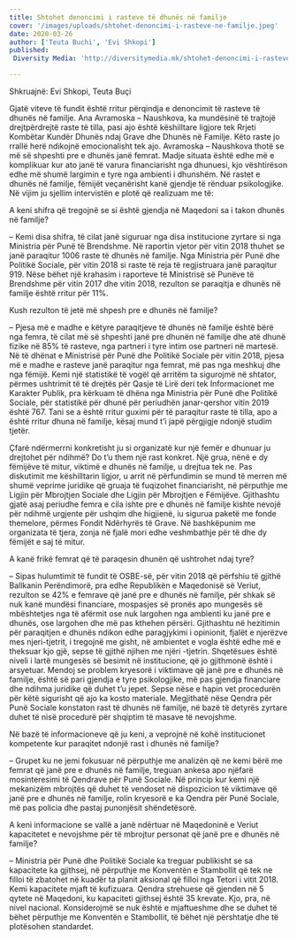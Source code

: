 ```yaml
---
title: Shtohet denoncimi i rasteve të dhunës në familje
cover: '/images/uploads/shtohet-denoncimi-i-rasteve-ne-familje.jpeg'
date: 2020-03-26
author: ['Teuta Buchi', 'Evi Shkopi']
published:
 Diversity Media: 'http://diversitymedia.mk/shtohet-denoncimi-i-rasteve-te-dhunes-ne-familje/'

---
```


Shkruajnë: Evi Shkopi, Teuta Buçi

Gjatë viteve të fundit është rritur përqindja e denoncimit të rasteve të dhunës në familje. Ana Avramoska – Nаushkova, ka mundësinë të trajtojë drejtpërdrejtë raste të tilla, pasi ajo është këshilltare ligjore tek Rrjeti Kombëtar Kundër Dhunës ndaj Grave dhe Dhunës në Familje. Këto raste jo rrallë herë ndikojnë emocionalisht tek ajo. Avramoska – Nаushkova thotë se më së shpeshti pre e dhunës janë femrat. Madje situata është edhe më e komplikuar kur ato janë të varura financiarisht nga dhunuesi, kjo vështirëson edhe më shumë largimin e tyre nga ambienti i dhunshëm. Në rastet e dhunës në familje, fëmijët veçanërisht kanë gjendje të rënduar psikologjike. Në vijim ju sjellim intervistën e plotë që realizuam me të:

A keni shifra që tregojnë se si është gjendja në Maqedoni sa i takon dhunës në familje?

– Kemi disa shifra, të cilat janë siguruar nga disa institucione zyrtare si nga Ministria për Punë të Brendshme. Në raportin vjetor për vitin 2018 thuhet se janë paraqitur 1006 raste të dhunës në familje. Nga Ministria për Punë dhe Politikë Sociale, për vitin 2018 si raste të reja të regjistruara janë paraqitur 919. Nëse bëhet një krahasim i raporteve të Ministrisë së Punëve të Brendshme për vitin 2017 dhe vitin 2018, rezulton se paraqitja e dhunës në familje është rritur për 11%.

Kush rezulton të jetë më shpesh pre e dhunës në familje?

– Pjesa më e madhe e këtyre paraqitjeve të dhunës në familje është bërë nga femra, të cilat më së shpeshti janë pre dhunën në familje dhe atë dhunë fizike në 85% të rasteve, nga partneri i tyre intim ose partneri në martesë. Në të dhënat e Ministrisë për Punë dhe Politikë Sociale për vitin 2018, pjesa më e madhe e rasteve janë paraqitur nga femrat, më pas nga meshkuj dhe nga fëmijë. Kemi një statistikë të vogël që arritëm ta sigurojmë në shtator, përmes ushtrimit të të drejtës për Qasje të Lirë deri tek Informacionet me Karakter Publik, pra kërkuam të dhëna nga Ministria për Punë dhe Politikë Sociale, për statistikë për dhunë për periudhën janar-qershor vitin 2019 është 767. Tani se a është rritur guximi për të paraqitur raste të tilla, apo a është rritur dhuna në familje, kësaj mund t’i japë përgjigje ndonjë studim tjetër.

Çfarë ndërmerrni konkretisht ju si organizatë kur një femër e dhunuar ju drejtohet për ndihmë?
Do t’u them një rast konkret. Një grua, nënë e dy fëmijëve të mitur, viktimë e dhunës në familje, u drejtua tek ne. Pas diskutimit me këshilltarin ligjor, u arrit në përfundimin se mund të merren më shumë veprime juridike që gruaja të fuqizohet financiarisht, në përputhje me Ligjin për Mbrojtjen Sociale dhe Ligjin për Mbrojtjen e Fëmijëve. Gjithashtu gjatë asaj periudhe femra e cila ishte pre e dhunës në familje kishte nevojë për ndihmë urgjente për ushqim dhe higjienë, iu sigurua paketë me fonde themelore, përmes Fondit Ndërhyrës të Grave. Në bashkëpunim me organizata të tjera, zonja në fjalë mori edhe veshmbathje për të dhe dy fëmijët e saj të mitur.

A kanë frikë femrat që të paraqesin dhunën që ushtrohet ndaj tyre?

– Sipas hulumtimit të fundit të OSBE-së, për vitin 2018 që përfshiu të gjithë Ballkanin Perëndimorë, pra edhe Republikën e Maqedonisë së Veriut, rezulton se 42% e femrave që janë pre e dhunës në familje, për shkak së nuk kanë mundësi financiare, mospasjes së pronës apo mungesës së mbështetjes nga të afërmit ose nuk largohen nga ambienti ku janë pre e dhunës, ose largohen dhe më pas kthehen përsëri. Gjithashtu në hezitimin për paraqitjen e dhunës ndikon edhe paragjykimi i opinionit, fjalët e njerëzve mes njeri-tjetrit, i tregojnë me gisht, në ambientet e vogla është edhe më e theksuar kjo gjë, sepse të gjithë njihen me njëri -tjetrin. Shqetësues është niveli i lartë mungesës së besimit në institucione, që jo gjithmonë është i arsyetuar. Mendoj se problem kryesorë i viktimave që janë pre e dhunës në familje, është së pari gjendja e tyre psikologjike, më pas gjendja financiare dhe ndihma juridike që duhet t’u jepet. Sepse nëse e hapin vet procedurën për këtë sigurisht që ajo ka kosto materiale. Megjithatë nëse Qendra për Punë Sociale konstaton rast të dhunës në familje, në bazë të detyrës zyrtare duhet të nisë procedurë për shqiptim të masave të nevojshme.

Në bazë të informacioneve që ju keni, a veprojnë në kohë institucionet kompetente kur paraqitet ndonjë rast i dhunës në familje?

– Grupet ku ne jemi fokusuar në përputhje me analizën që ne kemi bërë me femrat që janë pre e dhunës në familje, treguan ankesa apo njëfarë mosinteresimi të Qendrave për Punë Sociale. Në princip kur kemi një mekanizëm mbrojtës që duhet të vendoset në dispozicion të viktimave që janë pre e dhunës në familje, rolin kryesorë e ka Qendra për Punë Sociale, më pas policia dhe pastaj punonjësit shëndetësorë.

A keni informacione se vallë a janë ndërtuar në Maqedoninë e Veriut kapacitetet e nevojshme për të mbrojtur personat që janë pre e dhunës në familje?

– Ministria për Punë dhe Politikë Sociale ka treguar publikisht se sa kapacitete ka gjithsej, në përputhje me Konventën e Stambollit që tek ne filloi të zbatohet në kuadër ta planit aksional që filloi nga Tetori i vitit 2018. Kemi kapacitete mjaft të kufizuara. Qendra strehuese që gjenden në 5 qytete në Maqedoni, ku kapaciteti gjithsej është 35 krevate. Kjo, pra, në nivel nacional. Konsiderojmë se nuk është e mjaftueshme dhe se duhet të bëhet përputhje me Konventën e Stambollit, të bëhet një përshtatje dhe të plotësohen standardet.
